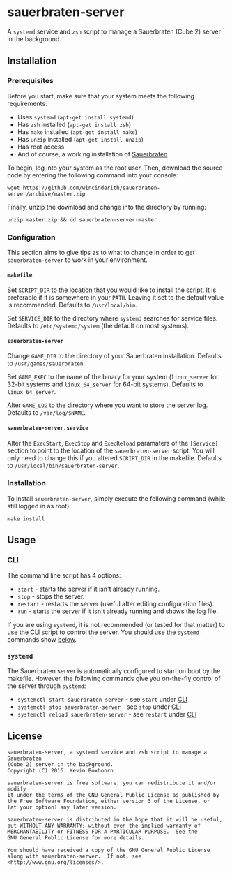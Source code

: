 # sauerbraten-server
A `systemd` service and `zsh` script to manage a Sauerbraten (Cube 2) server in the background.

## Installation

### Prerequisites
Before you start, make sure that your system meets the following requirements:
 - Uses `systemd` (`apt-get install systemd`)
 - Has `zsh` installed (`apt-get install zsh`)
 - Has `make` installed (`apt-get install make`)
 - Has `unzip` installed (`apt-get install unzip`)
 - Has root access
 - And of course, a working installation of [Sauerbraten](http://sauerbraten.org/)

To begin, log into your system as the root user. Then, download the source code by entering the following command into your console:

	wget https://github.com/wincinderith/sauerbraten-server/archive/master.zip
	
Finally, unzip the download and change into the directory by running:

	unzip master.zip && cd sauerbraten-server-master

### Configuration
This section aims to give tips as to what to change in order to get `sauerbraten-server` to work in your environment.

#### `makefile`
Set `SCRIPT_DIR` to the location that you would like to install the script. It is preferable if it is somewhere in your `PATH`. Leaving it set to the default value is recommended. Defaults to `/usr/local/bin`.

Set `SERVICE_DIR` to the directory where `systemd` searches for service files. Defaults to `/etc/systemd/system` (the default on most systems).

#### `sauerbraten-server`
Change `GAME_DIR` to the directory of your Sauerbraten installation. Defaults to `/usr/games/sauerbraten`.

Set `GAME_EXEC` to the name of the binary for your system (`linux_server` for 32-bit systems and `linux_64_server` for 64-bit systems). Defaults to `linux_64_server`.

Alter `GAME_LOG` to the directory where you want to store the server log. Defaults to `/var/log/$NAME`.

#### `sauerbraten-server.service`
Alter the `ExecStart`, `ExecStop` and `ExecReload` paramaters of the `[Service]` section to point to the location of the `sauerbraten-server` script. You will only need to change this if you altered `SCRIPT_DIR` in the makefile. Defaults to `/usr/local/bin/sauerbraten-server`.

### Installation
To install `sauerbraten-server`, simply execute the following command (while still logged in as root):

	make install

## Usage

### CLI
The command line script has 4 options:
 - `start` - starts the server if it isn't already running.
 - `stop` - stops the server.
 - `restart` - restarts the server (useful after editing configuration files).
 - `run` - starts the server if it isn't already running and shows the log file.

If you are using `systemd`, it is not recommended (or tested for that matter) to use the CLI script to control the server. You should use the `systemd` commands show [below](#systemd).

### `systemd`
The Sauerbraten server is automatically configured to start on boot by the makefile. However, the following commands give you on-the-fly control of the server through `systemd`:
 - `systemctl start sauerbraten-server` - see `start` under [CLI](#cli)
 - `systemctl stop sauerbraten-server` - see `stop` under [CLI](#cli)
 - `systemctl reload sauerbraten-server` - see `restart` under [CLI](#cli)

## License

    sauerbraten-server, a systemd service and zsh script to manage a Sauerbraten
   	(Cube 2) server in the background.
    Copyright (C) 2016  Kevin Boxhoorn

    sauerbraten-server is free software: you can redistribute it and/or modify
    it under the terms of the GNU General Public License as published by
    the Free Software Foundation, either version 3 of the License, or
    (at your option) any later version.

    sauerbraten-server is distributed in the hope that it will be useful,
    but WITHOUT ANY WARRANTY; without even the implied warranty of
    MERCHANTABILITY or FITNESS FOR A PARTICULAR PURPOSE.  See the
    GNU General Public License for more details.

    You should have received a copy of the GNU General Public License
    along with sauerbraten-server.  If not, see <http://www.gnu.org/licenses/>.
